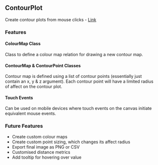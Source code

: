 ## ContourPlot

Create contour plots from mouse clicks - [Link](https://bottomleya.github.io/contourplot/)

### Features

#### ColourMap Class
Class to define a colour map relation for drawing a new contour map.

#### ContourMap & ContourPoint Classes
Contour map is defined using a list of contour points (essentially just contain an x, y & z argument). Each contour point will have a limited radius of affect on the contour plot. 

#### Touch Events
Can be used on mobile devices where touch events on the canvas initiate equivalent mouse events.

### Future Features
 - Create custom colour maps
 - Create custom point sizing, which changes its affect radius
 - Export final image as PNG or CSV
 - Customised distance metrics
 - Add tooltip for hovering over value
